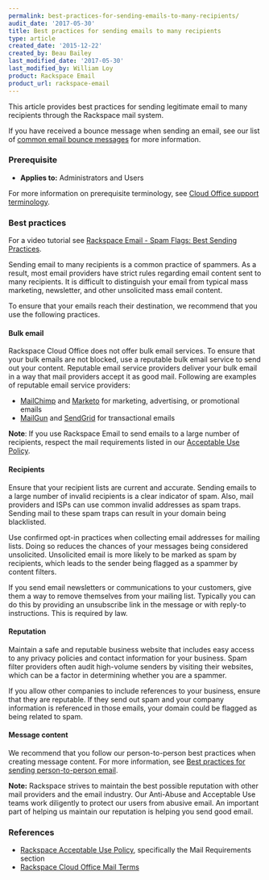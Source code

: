 ```yaml
---
permalink: best-practices-for-sending-emails-to-many-recipients/
audit_date: '2017-05-30'
title: Best practices for sending emails to many recipients
type: article
created_date: '2015-12-22'
created_by: Beau Bailey
last_modified_date: '2017-05-30'
last_modified_by: William Loy
product: Rackspace Email
product_url: rackspace-email
---
```


This article provides best practices for sending legitimate email to many recipients through the Rackspace mail system.

If you have received a bounce message when sending an email, see our list of [common email bounce messages](/how-to/common-email-bounces/) for more information.

### Prerequisite

- **Applies to:** Administrators and Users

For more information on prerequisite terminology, see [Cloud Office support terminology](/how-to/cloud-office-support-terminology).

### Best practices

For a video tutorial see [Rackspace Email - Spam Flags: Best Sending Practices](https://emailhelp.rackspace.com/l/spam-overview).

Sending email to many recipients is a common practice of spammers. As a result, most email providers have strict rules regarding email content sent to many recipients. It is difficult to distinguish your email from typical mass marketing, newsletter, and other unsolicited mass email content.

To ensure that your emails reach their destination, we recommend that you use the following practices.

#### Bulk email

Rackspace Cloud Office does not offer bulk email services. To ensure that your bulk emails are not blocked, use a reputable bulk email service to send out your content. Reputable email service providers deliver your bulk email in a way that mail providers accept it as good mail. Following are examples of reputable email service providers:

- [MailChimp](https://mailchimp.com/) and [Marketo](https://www.marketo.com/) for marketing, advertising, or promotional emails
- [MailGun](https://www.mailgun.com/) and [SendGrid](https://sendgrid.com/) for transactional emails

**Note**: If you use Rackspace Email to send emails to a large number of recipients, respect the mail requirements listed in our [Acceptable Use Policy](https://www.rackspace.com/information/legal/aup).

#### Recipients

Ensure that your recipient lists are current and accurate. Sending emails to a large number of invalid recipients is a clear indicator of spam. Also, mail providers and ISPs can use common invalid addresses as spam traps. Sending mail to these spam traps can result in your domain being blacklisted.

Use confirmed opt-in practices when collecting email addresses for mailing lists. Doing so reduces the chances of your messages being considered unsolicited. Unsolicited email is more likely to be marked as spam by recipients, which leads to the sender being flagged as a spammer by content filters.

If you send email newsletters or communications to your customers, give them a way to remove themselves from your mailing list. Typically you can do this by providing an unsubscribe link in the message or with reply-to instructions. This is required by law.

#### Reputation

Maintain a safe and reputable business website that includes easy access to any privacy policies and contact information for your business. Spam filter providers often audit high-volume senders by visiting their websites, which can be a factor in determining whether you are a spammer.

If you allow other companies to include references to your business, ensure that they are reputable. If they send out spam and your company information is referenced in those emails, your domain could be flagged as being related to spam.

#### Message content

We recommend that you follow our person-to-person best practices when creating message content. For more information, see [Best practices for sending person-to-person email](/how-to/best-practices-for-sending-person-to-person-email).

**Note:** Rackspace strives to maintain the best possible reputation with other mail providers and the email industry. Our Anti-Abuse and Acceptable Use teams work diligently to protect our users from abusive email. An important part of helping us maintain our reputation is helping you send good email.

### References

- [Rackspace Acceptable Use Policy](https://www.rackspace.com/information/legal/aup), specifically the Mail Requirements section
- [Rackspace Cloud Office Mail Terms](https://www.rackspace.com/information/legal/mailterms)
